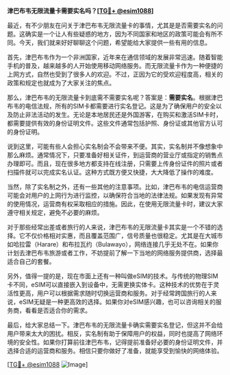 **津巴布韦无限流量卡需要实名吗？[[TG💪+ @esim1088](https://t.me/s/esim1088)]**

最近，有不少朋友在问关于津巴布韦无限流量卡的事情，尤其是是否需要实名的问题。这确实是一个让人有些疑惑的地方，因为不同国家和地区的政策可能会有所不同。今天，我们就来好好聊聊这个问题，希望能给大家提供一些有用的信息。

首先，津巴布韦作为一个非洲国家，近年来在通信领域的发展非常迅速。随着智能手机的普及，越来越多的人开始使用移动网络服务。而无限流量卡作为一种便捷的上网方式，自然也受到了很多人的欢迎。不过，正因为它的受欢迎程度高，相关的政策和规定也就成为了大家关注的焦点。

那么，津巴布韦的无限流量卡到底需不需要实名呢？答案是：**需要实名**。根据津巴布韦的电信法规，所有的SIM卡都需要进行实名登记。这是为了确保用户的安全以及防止非法活动的发生。无论是本地居民还是外国游客，在购买和激活SIM卡时，都需要提供有效的身份证明文件。这些文件通常包括护照、身份证或其他官方认可的身份证明。

说到这里，可能有些人会担心实名制会不会带来不便。其实，实名制并不像想象中那么麻烦。通常情况下，只要准备好相关证件，到运营商的营业厅或指定的销售点办理即可。而且，现在很多地方都支持在线注册，只需要上传身份证件的照片或者扫描件就可以完成实名认证。这种方式既方便又快捷，大大降低了操作的难度。

当然，除了实名制之外，还有一些其他的注意事项。比如，津巴布韦的电信运营商可能会对用户的上网行为进行监控，以确保符合当地的法律法规。如果发现有异常的使用情况，运营商有权采取相应的措施。因此，在使用无限流量卡时，建议大家遵守相关规定，避免不必要的麻烦。

对于那些经常出差或者旅行的人来说，津巴布韦的无限流量卡其实是一个不错的选择。它不仅价格相对实惠，而且覆盖范围广，信号质量也很稳定。尤其是在大城市如哈拉雷（Harare）和布拉瓦约（Bulawayo），网络连接几乎无处不在。如果你计划去津巴布韦旅游或者工作，不妨提前了解一下当地的网络服务提供商，选择最适合自己的套餐。

另外，值得一提的是，现在市面上还有一种叫做eSIM的技术。与传统的物理SIM卡不同，eSIM可以直接嵌入到设备中，无需更换实体卡。这种技术的优势在于灵活性更高，用户可以根据需求随时切换运营商和服务。对于经常跨国旅行的人来说，eSIM无疑是一种更高效的选择。如果你对eSIM感兴趣，也可以咨询相关的服务商，看看是否适合你的需求。

最后，给大家总结一下。津巴布韦的无限流量卡确实需要实名登记，但这并不会给用户带来太大的困扰。相反，实名制有助于保障用户的权益，同时也提高了网络环境的安全性。如果你打算前往津巴布韦，记得提前准备好必要的身份证明文件，并选择合适的运营商和服务。相信只要你做好了准备，就能享受到愉快的网络体验。

[[TG💪+ @esim1088](https://t.me/s/esim1088) ![Image](https://i.postimg.cc/4NQfJmqS/Snipaste-2025-05-13-00-14-12.png)]